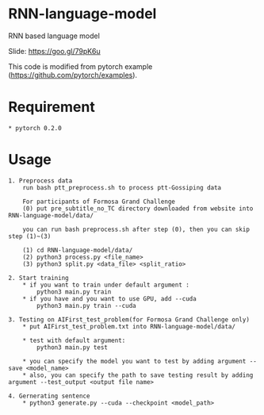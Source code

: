# RNN-language-model
RNN based language model

Slide: https://goo.gl/79pK6u

This code is modified from pytorch example (https://github.com/pytorch/examples).

# Requirement
    * pytorch 0.2.0
# Usage
    1. Preprocess data
        run bash ptt_preprocess.sh to process ptt-Gossiping data

        For participants of Formosa Grand Challenge
        (0) put pre_subtitle_no_TC directory downloaded from website into RNN-language-model/data/
      
        you can run bash preprocess.sh after step (0), then you can skip step (1)~(3)
      
        (1) cd RNN-language-model/data/ 
        (2) python3 process.py <file_name>
        (3) python3 split.py <data_file> <split_ratio>

    2. Start training
        * if you want to train under default argument :
            python3 main.py train 
        * if you have and you want to use GPU, add --cuda
            python3 main.py train --cuda
            
    3. Testing on AIFirst_test_problem(for Formosa Grand Challenge only)
        * put AIFirst_test_problem.txt into RNN-language-model/data/
        
        * test with default argument:
            python3 main.py test

        * you can specify the model you want to test by adding argument --save <model_name>
        * also, you can specify the path to save testing result by adding argument --test_output <output file name>
    
    4. Gernerating sentence
        * python3 generate.py --cuda --checkpoint <model_path>
        
